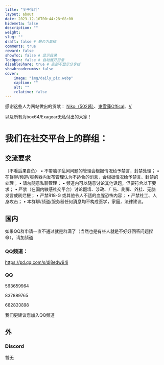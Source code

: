 ```yaml
---
title: "关于我们"
layout: about
date: 2023-12-10T00:44:28+08:00
hidemeta: false
description: ""
weight:
slug: ""
draft: false # 是否为草稿
comments: true
reward: false
showToc: false # 显示目录
TocOpen: false # 自动展开目录
disableShare: true # 底部不显示分享栏
showbreadcrumbs: false
cover:
    image: "img/daily_pic.webp"
    caption: ""
    alt: ""
    relative: false
---
```

感谢这些人为网站做出的贡献：
[Niko（502酱）](https://github.com/502BADGATEWAY-Official)、[東雪蓮Offical](https://space.bilibili.com/696475762)、[V](https://space.bilibili.com/1722765856)

以及所有为box64/Exagear无私付出的大家！

# 我们在社交平台上的群组：

## 交流要求
（不看后果自负）
• 不带脑子乱问问题的管理会根据情况给予禁言，封禁处理；
• 在群聊/频道/服务器内发布管理认为不适合的消息，会根据情况给予禁言、封禁的处理；
• 请勿随意私聊管理；
• 频道内可以随意讨论其他话题，但要符合以下要求；
• 严禁（在国内敏感社交平台）讨论翻墙、涉政、广告、刷屏、外挂、无脑发言或刷烂梗；
• 严禁R18-G 或其他令人不适的血腥恐怖内容；
• 严禁社工、人身攻击；
• 本群聊/频道/服务器任何消息均不构成医学，家庭，法律建议。

## 国内

如果QQ群申请一直不通过就是群满了（当然也是有些人就是不好好回答问题捏😅），请加频道
### QQ频道：
https://pd.qq.com/s/dj8edw94i

### QQ
563659964

837889765

682830898

我们更建议您加入QQ频道

## 外

### Discord
暂无